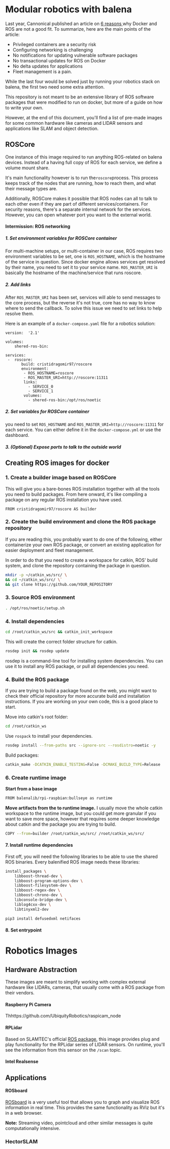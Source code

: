 
# Modular robotics with balena 

Last year, Cannonical published an article on [6 reasons ](https://ubuntu.com/blog/ros-docker) why Docker and ROS are not a good fit. To summarize, here are the main points of the article:
* Privileged containers are a security risk 
* Configuring networking is challenging 
* No notifications for updating vulnerable software packages
* No transactional updates for ROS on Docker
* No delta updates for applications
* Fleet management is a pain. 

While the last four would be solved just by running your robotics stack on balena, the first two need some extra attention.  

This repository is not meant to be an extensive library of ROS software packages that were modified to run on docker, but more of a guide on how to write your own. 

However, at the end of this document, you'll find a list of pre-made images for some common hardware like cameras and LIDAR sensors and applications like SLAM and object detection. 


## ROSCore
One instance of this image required to run anything ROS-related on balena devices. Instead of a having full copy of ROS for each service, we define a volume mount share.

It's main functionality however is to run the`roscore`process. This process keeps track of the nodes that are running, how to reach them, and what their message types are. 

Additionally, ROSCore makes it possible that ROS nodes can all to talk to each other even if they are part of different services/containers. For security reasons, there's a separate internal network for the services. However, you can open whatever port you want to the external world. 

#### Intermission: ROS networking

##### 1. Set environment variables for ROSCore container
For multi-machine setups, or multi-container in our case, ROS requires two environment variables to be set, one is `ROS_HOSTNAME`, which is the hostname of the service in question. Since docker engine allows services get resolved by their name, you need to set it to your service name. `ROS_MASTER_URI` is basically the hostname of the machine/service that runs roscore. 
 
##### 2. Add links
After `ROS_MASTER_URI` has been set, services will able to send messages to the core process, but the reverse it's not true, core has no way to know where to send the callback. To solve this issue we need to set links to help resolve them. 

Here is an example of a  `docker-compose.yaml` file for a robotics solution:
```
version:  '2.1'

volumes:
	shered-ros-bin:

services:
 -  roscore:
	   build: cristidragomir97/roscore
	   environment: 
		- ROS_HOSTNAME=roscore
		- ROS_MASTER_URI=http://roscore:11311
	    links: 
	      - SERVICE_0
	      - SERVICE_1
	    volumes:
	      - shered-ros-bin:/opt/ros/noetic
```

##### 2. Set variables for ROSCore container
you need to set  `ROS_HOSTNAME` and `ROS_MASTER_URI=http://roscore:11311` for each service.  You can either define it in the `docker-compose.yml`  or use the dashboard. 

##### 3. (Optional) Expose ports to talk to the outside world

## Creating ROS images for docker

### 1. Create a builder image based on ROSCore  
This will give you a bare-bones ROS installation together with all the tools you need to build packages. From here onward, it's like compiling a package on any regular ROS installation you have used.  

`FROM cristidragomir97/roscore AS builder`

### 2. Create the build environment and  clone the ROS package repository
If you are reading this, you probably want to do one of the following, either containerize your own ROS package, or convert an existing application for easier deployment and fleet management. 

In order to do that you need to create a workspace for catkin, ROS' build system, and clone the repository containing the package in question. 

```bash
mkdir -p ~/catkin_ws/src/ \
&& cd ~/catkin_ws/src/ \`
&& git clone https://github.com/YOUR_REPOSITORY
```

### 3. Source ROS environment 

```bash
. /opt/ros/noetic/setup.sh 
```
### 4. Install dependencies 

```bash
cd /root/catkin_ws/src && catkin_init_workspace 
```
This will create the correct folder structure for catkin. 

```bash
rosdep init && rosdep update
```
rosdep is a command-line tool for installing system dependencies. You can use it to install any ROS package, or pull all dependencies you need. 


### 4. Build the ROS package
If you are trying to build a package found on the web, you might want to check their official repository for more accurate build and installation instructions. If you are working on your own code, this is a good place to start.

Move into catkin's root folder:
```bash 
cd /root/catkin_ws 
```
Use `rospack` to install your dependencies. 
```bash 
rosdep install --from-paths src --ignore-src --rosdistro=noetic -y 
```

Build packages:
```bash 
catkin_make -DCATKIN_ENABLE_TESTING=False -DCMAKE_BUILD_TYPE=Release 
```

### 6.  Create runtime image
**Start from a base image**
```bash 
FROM balenalib/rpi-raspbian:bullseye as runtime
```

**Move artifacts from the to runtime image.**
I usually move the whole catkin workspace to the runtime image, but you could get more granular if you want to save more space, however that requires some deeper knowledge about catkin and the package you are trying to build. 
```bash 
COPY --from=builder /root/catkin_ws/src/ /root/catkin_ws/src/
```

#### 7. Install runtime dependencies 
First off, you will need the following libraries to be able to use the shared ROS binaries. Every balenified ROS image needs these libraries:   

```bash
install_packages \
	libboost-thread-dev \
	libboost-program-options-dev \
	libboost-filesystem-dev \
	libboost-regex-dev \
	libboost-chrono-dev \
	libconsole-bridge-dev \
	liblog4cxx-dev \
	libtinyxml2-dev 
```

```bash
pip3 install defusedxml netifaces
```
#### 8. Set entrypoint 

# Robotics Images

## Hardware Abstraction
These images are meant to simplify working with complex external hardware like LIDARs, cameras, that usually come with a ROS package from their vendors. 

#### Raspberry Pi Camera 
Thhttps://github.com/UbiquityRobotics/raspicam_node

#### RPLidar
Based on SLAMTEC's official [ROS package](https://github.com/Slamtec/rplidar_ros), this image provides plug and play functionality for the RPLidar series of LIDAR sensors. On runtime, you'll see the information from this sensor on the `/scan` topic. 

#### Intel Realsense 

## Applications
#### ROSboard
[ROSboard](https://github.com/dheera/rosboard) is a very useful tool that allows you to graph and visualize ROS information in real time. This provides the same functionality as RViz but it's in a web browser.

**Note:** Streaming video, pointcloud and other similar messages is quite computationally intensive. 

### HectorSLAM



